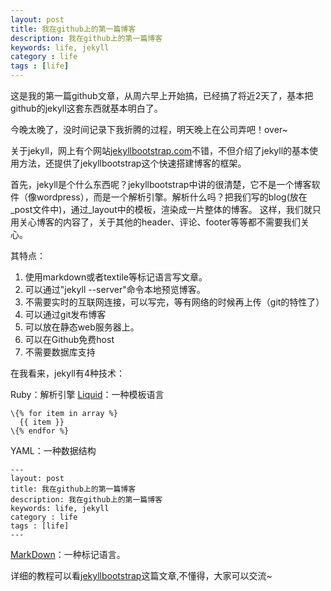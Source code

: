 ```yaml
---
layout: post
title: 我在github上的第一篇博客
description: 我在github上的第一篇博客
keywords: life, jekyll
category : life
tags : [life]
---
```


这是我的第一篇github文章，从周六早上开始搞，已经搞了将近2天了，基本把github的jekyll这套东西就基本明白了。

今晚太晚了，没时间记录下我折腾的过程，明天晚上在公司弄吧！over~

关于jekyll，网上有个网站[jekyllbootstrap.com](http://http://jekyllbootstrap.com/)不错，不但介绍了jekyll的基本使用方法，还提供了jekyllbootstrap这个快速搭建博客的框架。

首先，jekyll是个什么东西呢？jekyllbootstrap中讲的很清楚，它不是一个博客软件（像wordpress），而是一个解析引擎。解析什么吗？把我们写的blog(放在_post文件中)，通过_layout中的模板，渲染成一片整体的博客。
这样，我们就只用关心博客的内容了，关于其他的header、评论、footer等等都不需要我们关心。

其特点：
1. 使用markdown或者textile等标记语言写文章。
2. 可以通过"jekyll --server"命令本地预览博客。
3. 不需要实时的互联网连接，可以写完，等有网络的时候再上传（git的特性了）
4. 可以通过git发布博客
5. 可以放在静态web服务器上。
6. 可以在Github免费host
7. 不需要数据库支持

在我看来，jekyll有4种技术：

Ruby：解析引擎
[Liquid](https://github.com/Shopify/liquid/wiki/Liquid-for-Designers)：一种模板语言

    \{% for item in array %}
	  {{ item }}
	\{% endfor %}
	
YAML：一种数据结构
	
	---
	layout: post
	title: 我在github上的第一篇博客
	description: 我在github上的第一篇博客
	keywords: life, jekyll
	category : life
	tags : [life]
	---

[MarkDown](http://wowubuntu.com/markdown/)：一种标记语言。

详细的教程可以看[jekyllbootstrap](http://jekyllbootstrap.com/lessons/jekyll-introduction.html)这篇文章,不懂得，大家可以交流~

